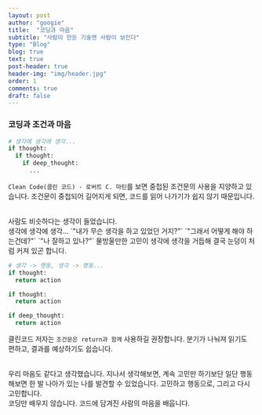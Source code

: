 ```yaml
---
layout: post
author: "googie"
title:  "코딩과 마음"
subtitle: "사람이 만든 기술엔 사람이 보인다"
type: "Blog"
blog: true
text: true
post-header: true
header-img: "img/header.jpg"
order: 1
comments: true
draft: false
---
```


### 코딩과 조건과 마음

```python
# 생각에 생각에 생각...
if thought:
  if thought:
    if deep_thought:
      ...
 ```
`Clean Code(클린 코드) - 로버트 C. 마틴`를 보면 중첩된 조건문의 사용을 지양하고 있습니다.
조건문이 중첩되어 길어지게 되면, 코드를 읽어 나가기가 쉽지 않기 때문입니다.

<br>
사람도 비슷하다는 생각이 들었습니다.<br>
생각에 생각에 생각... `"내가 무슨 생각을 하고 있었던 거지?"` `"그래서 어떻게 해야 하는건데?"` `"나 잘하고 있나?"` 
물방울만한 고민이 생각에 생각을 거듭해 결국 눈덩이 처럼 커져 있곤 합니다.

```python
# 생각 -> 행동, 생각 -> 행동...
if thought:
  return action

if thought:
  return action

if deep_thought:
  return action
 ```

클린코드 저자는 `조건문은 return과 함께` 사용하길 권장합니다.
분기가 나눠져 읽기도 편하고, 결과를 예상하기도 쉽습니다.

<br>
우리 마음도 같다고 생각했습니다.
지나서 생각해보면, 계속 고민만 하기보단 일단 행동해보면 한 발 나아가 있는 나를 발견할 수 있었습니다.
고민하고 행동으로, 그리고 다시 고민합니다.

<br>
코딩만 배우지 않습니다. 코드에 담겨진 사람의 마음을 배웁니다.
